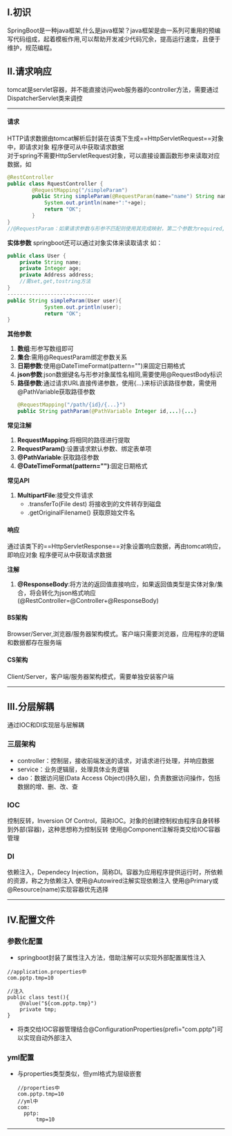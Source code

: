 ## I.初识
SpringBoot是一种java框架,什么是java框架？java框架是由一系列可重用的预编写代码组成，起着模板作用,可以帮助开发减少代码冗余，提高运行速度，且便于维护，规范编程。

## II.请求响应
tomcat是servlet容器，并不能直接访问web服务器的controller方法，需要通过DispatcherServlet类来调控

---

#### 请求
HTTP请求数据由tomcat解析后封装在该类下生成==HttpServletRequest==对象中，即请求对象
程序便可从中获取请求数据<br />
对于spring不需要HttpServletRequest对象，可以直接设置函数形参来读取对应数据，如
```java
@RestController
public class RquestController {
        @RequestMapping("/simpleParam")
        public String simpleParam(@RequestParam(name="name") String name,Integer age){
            System.out.println(name+":"+age);
            return "OK";
        }
}
//@RequestParam：如果请求参数与形参不匹配则使用其完成映射，第二个参数为required,默认true,代表请求参数必须传递
```

**实体参数**
springboot还可以通过对象实体来读取请求
如：
```java
public class User {
    private String name;
    private Integer age;
    private Address address;
    //需set,get,tostring方法
}
----------------------------
public String simpleParam(User user){
            System.out.println(user);
            return "OK";
}
```
**其他参数**
1. **数组**:形参写数组即可
2. **集合**:需用@RequestParam绑定参数关系
3. **日期参数**:使用@DateTimeFormat(pattern="")来固定日期格式
4. **json参数**:json数据键名与形参对象属性名相同,需要使用@RequestBody标识
5. **路径参数**:通过请求URL直接传递参数，使用{...}来标识该路径参数，需使用@PathVariable获取路径参数
   ```java
   @RequestMapping("/path/{id}/{...}")
   public String pathParam(@PathVariable Integer id,...){...}
   ```

**常见注解**
1. **RequestMapping**:将相同的路径进行提取
2. **RequestParam()**:设置请求默认参数、绑定表单项
3. **@PathVariable**:获取路径参数
4. **@DateTimeFormat(pattern="")**:固定日期格式

**常见API**
1. **MultipartFile**:接受文件请求
   - .transferTo(File dest) 将接收到的文件转存到磁盘
   - .getOriginalFilename() 获取原始文件名

#### 响应
通过该类下的==HttpServletResponse==对象设置响应数据，再由tomcat响应，即响应对象
程序便可从中获取请求数据

**注解**
1. **@ResponseBody**:将方法的返回值直接响应，如果返回值类型是实体对象/集合，将会转化为json格式响应
(@RestController=@Controller+@ResponseBody)


#### BS架构
Browser/Server,浏览器/服务器架构模式。客户端只需要浏览器，应用程序的逻辑和数据都存在服务端

#### CS架构
Client/Server，客户端/服务器架构模式，需要单独安装客户端

---

## III.分层解耦
通过IOC和DI实现层与层解耦
### 三层架构
- controller：控制层，接收前端发送的请求，对请求进行处理，并响应数据
- service：业务逻辑层，处理具体业务逻辑
- dao：数据访问层(Data Access Object)(持久层)，负责数据访问操作，包括数据的增、删、改、查

### IOC
控制反转，Inversion Of Control，简称IOC。对象的创建控制权由程序自身转移到外部(容器)，这种思想称为控制反转
使用@Component注解将类交给IOC容器管理

### DI
依赖注入，Dependecy Injection，简称DI。容器为应用程序提供运行时，所依赖的资源，称之为依赖注入
使用@Autowired注解实现依赖注入
使用@Primary或@Resource(name)实现容器优先选择


---

## IV.配置文件

### 参数化配置
- springboot封装了属性注入方法，借助注解可以实现外部配置属性注入
```
//application.properties中
com.pptp.tmp=10
```
```
//注入
public class test(){
    @Value("${com.pptp.tmp}")
    private tmp;
}
```
- 将类交给IOC容器管理结合@ConfigurationProperties(prefi="com.pptp")可以实现自动外部注入
### yml配置
- 与properties类型类似，但yml格式为层级嵌套
  ```
  //properties中
  com.pptp.tmp=10
  //yml中
  com:
    pptp:
        tmp=10
  ```

---